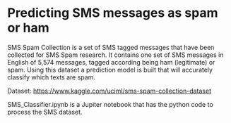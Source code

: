 # Predicting SMS messages as spam or ham

SMS Spam Collection is a set of SMS tagged messages that have been collected for SMS Spam research. It contains one set of SMS messages in English of 5,574 messages, tagged according being ham (legitimate) or spam. Using this dataset a prediction model is built that will accurately classify which texts are spam.

Dataset: https://www.kaggle.com/uciml/sms-spam-collection-dataset

SMS_Classifier.ipynb is a Jupiter notebook that has the python code to process the SMS dataset.
